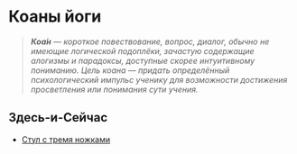 # Коаны йоги

> _**Коа́н** — короткое повествование, вопрос, диалог, обычно не имеющие логической подоплёки, зачастую содержащие алогизмы и парадоксы, доступные скорее интуитивному пониманию. Цель коана — придать определённый психологический импульс ученику для возможности достижения просветления или понимания сути учения._

## Здесь-и-Сейчас
* [Стул с тремя ножками](Коаны/Стул_с_тремя_ножками.md)